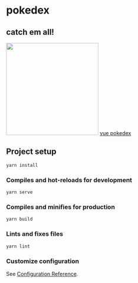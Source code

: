 # pokedex

## catch em all!

<img width="250" src="https://media.giphy.com/media/7L9FYvnh467YI/giphy.gif"/>
<a href="https://pokedex-umber-pi.vercel.app/" target="_blank">vue pokedex</a>

## Project setup
```
yarn install
```

### Compiles and hot-reloads for development
```
yarn serve
```

### Compiles and minifies for production
```
yarn build
```

### Lints and fixes files
```
yarn lint
```

### Customize configuration
See [Configuration Reference](https://cli.vuejs.org/config/).

